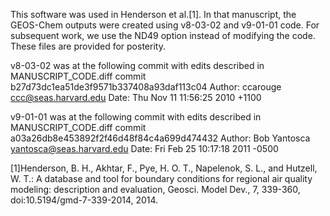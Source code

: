 This software was used in Henderson et al.[1]. In that manuscript, the GEOS-Chem outputs were created using v8-03-02 and v9-01-01 code. For subsequent work, we use the ND49 option instead of modifying the code. These files are provided for posterity.

v8-03-02 was at the following commit with edits described in MANUSCRIPT_CODE.diff
commit b27d73dc1ea51de3f9571b337408a93daf113c04
Author: ccarouge <ccc@seas.harvard.edu>
Date:   Thu Nov 11 11:56:25 2010 +1100

v9-01-01 was at the following commit with edits described in MANUSCRIPT_CODE.diff
commit a03a26db8e453892f2f46d48f84c4a699d474432
Author: Bob Yantosca <yantosca@seas.harvard.edu>
Date:   Fri Feb 25 10:17:18 2011 -0500

[1]Henderson, B. H., Akhtar, F., Pye, H. O. T., Napelenok, S. L., and Hutzell, W. T.: A database and tool for boundary conditions for regional air quality modeling: description and evaluation, Geosci. Model Dev., 7, 339-360, doi:10.5194/gmd-7-339-2014, 2014.
